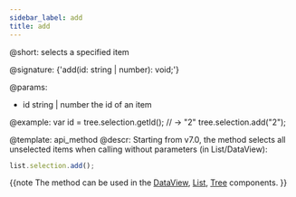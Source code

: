 ```yaml
---
sidebar_label: add
title: add
---          
```


@short: selects a specified item

@signature: {'add(id: string | number): void;'}

@params:
- id		string | number		the id of an item

@example:
var id = tree.selection.getId(); // -> "2"
tree.selection.add("2");

@template:	api_method
@descr:
Starting from v7.0, the method selects all unselected items when calling without parameters (in List/DataView):

~~~js
list.selection.add();
~~~

{{note The method can be used in the [DataView](dataview/usage_selection.md), [List](list/usage_selection.md), [Tree](tree/usage_selection.md) components. }}
